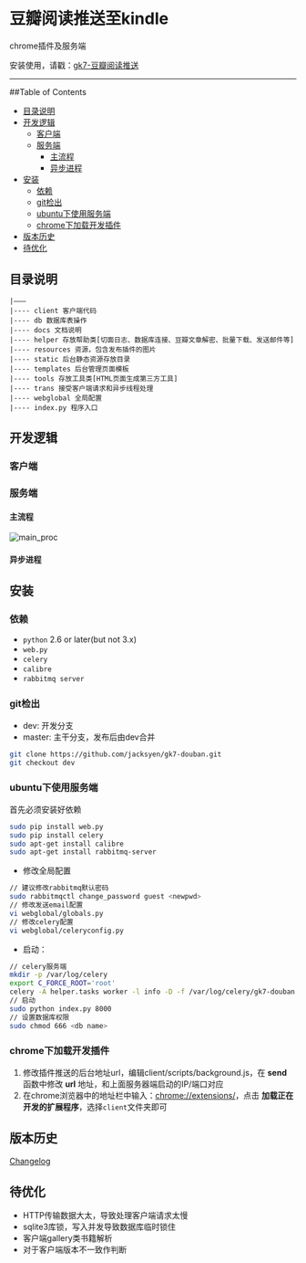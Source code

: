 # 豆瓣阅读推送至kindle
chrome插件及服务端

安装使用，请戳：[gk7-豆瓣阅读推送](https://chrome.google.com/webstore/detail/lmiobbkpdjmkfhgagdkpgbgonkogbllb)

---------

##Table of Contents

- [目录说明](#目录说明)
- [开发逻辑](#开发逻辑)
  - [客户端](#客户端)
  - [服务端](#服务端)
    - [主流程](#主流程)
    - [异步进程](#异步进程)
- [安装](#安装)
  - [依赖](#依赖)
  - [git检出](#git检出)
  - [ubuntu下使用服务端](#ubuntu下使用服务端)
  - [chrome下加载开发插件](#chrome下加载开发插件)
- [版本历史](#版本历史)
- [待优化](#待优化)

## <a name="目录说明">目录说明</a> ##
```
|———
|---- client 客户端代码
|---- db 数据库表操作
|---- docs 文档说明
|---- helper 存放帮助类[切面日志、数据库连接、豆瓣文章解密、批量下载、发送邮件等]
|---- resources 资源，包含发布插件的图片
|---- static 后台静态资源存放目录
|---- templates 后台管理页面模板
|---- tools 存放工具类[HTML页面生成第三方工具]
|---- trans 接受客户端请求和异步线程处理
|---- webglobal 全局配置
|---- index.py 程序入口
```

## <a name="开发逻辑">开发逻辑</a> ##

### <a name="客户端">客户端</a> ###

### <a name="服务端">服务端</a> ###

#### <a name="主流程">主流程</a> ####
![main_proc](https://raw.githubusercontent.com/jacksyen/gk7-douban/dev/resources/main_.png)


#### <a name="异步进程">异步进程</a> ####

## <a name="安装">安装</a> ##

### <a name="依赖">依赖</a> ###

+ `python` 2.6 or later(but not 3.x)
+ `web.py`
+ `celery`
+ `calibre`
+ `rabbitmq server`

### <a name="git检出">git检出</a> ###

+ dev: 开发分支
+ master: 主干分支，发布后由dev合并
```bash
git clone https://github.com/jacksyen/gk7-douban.git
git checkout dev
```

### <a name="ubuntu下使用服务端">ubuntu下使用服务端</a> ###

首先必须安装好依赖
```bash
sudo pip install web.py
sudo pip install celery
sudo apt-get install calibre
sudo apt-get install rabbitmq-server
```

* 修改全局配置
```bash
// 建议修改rabbitmq默认密码
sudo rabbitmqctl change_password guest <newpwd>
// 修改发送email配置
vi webglobal/globals.py
// 修改celery配置
vi webglobal/celeryconfig.py
```
* 启动：
```bash
// celery服务端
mkdir -p /var/log/celery
export C_FORCE_ROOT='root'
celery -A helper.tasks worker -l info -D -f /var/log/celery/gk7-douban.log --pidfile=/var/run/celery.pid
// 启动
sudo python index.py 8000
// 设置数据库权限
sudo chmod 666 <db name>
```

### <a name="chrome下加载开发插件">chrome下加载开发插件</a> ###

1. 修改插件推送的后台地址url，编辑client/scripts/background.js，在 **send** 函数中修改 **url** 地址，和上面服务器端启动的IP/端口对应
2. 在chrome浏览器中的地址栏中输入：[chrome://extensions/](chrome://extensions/)，点击 **加载正在开发的扩展程序**，选择`client`文件夹即可

## <a name="版本历史">版本历史</a> ##

[Changelog](https://github.com/jacksyen/gk7-douban/blob/dev/CHANGELOG.md)


## <a name="待优化">待优化</a> ##

+ HTTP传输数据大太，导致处理客户端请求太慢
+ sqlite3库锁，写入并发导致数据库临时锁住
+ 客户端gallery类书籍解析
+ 对于客户端版本不一致作判断
